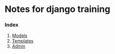 # Notes for django training
### Index
1. [Models](./Models.md)
2. [Templates](./Templates.md)
3. [Admin](./Admin.md)
